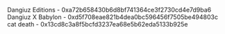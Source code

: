 Dangiuz Editions - 0xa72b658430b6d8bf741364ce3f2730cd4e7d9ba6
Dangiuz X Babylon - 0xd5f708eae821b4dea0bc596456f7505be494803c
cat death - 0x13cd8c3a8f5bcfd3237ea68e5b62eda5133b925e